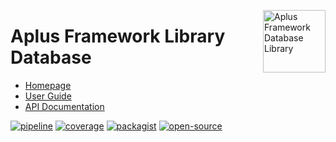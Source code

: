 <a href="https://gitlab.com/aplus-framework/libraries/database"><img src="https://gitlab.com/aplus-framework/libraries/database/-/raw/master/guide/image.png" alt="Aplus Framework Database Library" align="right" width="100"></a>

# Aplus Framework  Library Database

- [Homepage](https://aplus-framework.com/packages/database)
- [User Guide](https://docs.aplus-framework.com/guides/libraries/database/index.html)
- [API Documentation](https://docs.aplus-framework.com/packages/database.html)

[![pipeline](https://gitlab.com/aplus-framework/libraries/database/badges/master/pipeline.svg)](https://gitlab.com/aplus-framework/libraries/database/-/pipelines?scope=branches)
[![coverage](https://gitlab.com/aplus-framework/libraries/database/badges/master/coverage.svg?job=test:php)](https://aplus-framework.gitlab.io/libraries/database/coverage/)
[![packagist](https://img.shields.io/packagist/v/aplus/database)](https://packagist.org/packages/aplus/database)
[![open-source](https://img.shields.io/badge/open--source-sponsor-magenta)](https://aplus-framework.com/sponsor)
